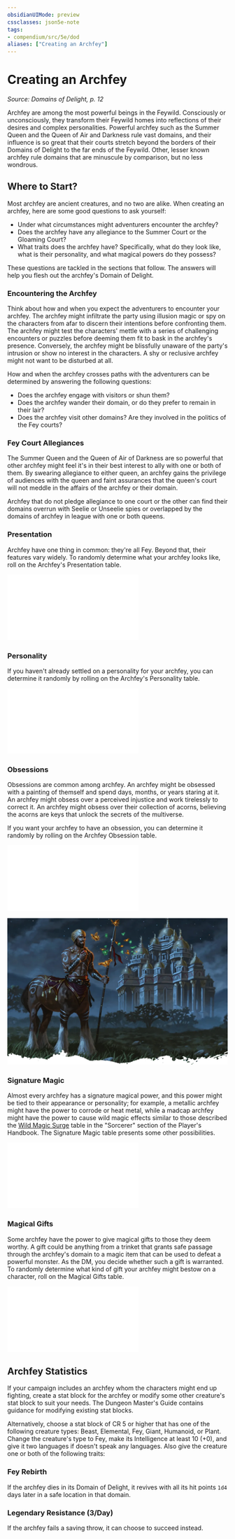 ```yaml
---
obsidianUIMode: preview
cssclasses: json5e-note
tags:
- compendium/src/5e/dod
aliases: ["Creating an Archfey"]
---
```

# Creating an Archfey
*Source: Domains of Delight, p. 12* 

Archfey are among the most powerful beings in the Feywild. Consciously or unconsciously, they transform their Feywild homes into reflections of their desires and complex personalities. Powerful archfey such as the Summer Queen and the Queen of Air and Darkness rule vast domains, and their influence is so great that their courts stretch beyond the borders of their Domains of Delight to the far ends of the Feywild. Other, lesser known archfey rule domains that are minuscule by comparison, but no less wondrous.

## Where to Start?

Most archfey are ancient creatures, and no two are alike. When creating an archfey, here are some good questions to ask yourself:

- Under what circumstances might adventurers encounter the archfey?  
- Does the archfey have any allegiance to the Summer Court or the Gloaming Court?  
- What traits does the archfey have? Specifically, what do they look like, what is their personality, and what magical powers do they possess?  

These questions are tackled in the sections that follow. The answers will help you flesh out the archfey's Domain of Delight.

### Encountering the Archfey

Think about how and when you expect the adventurers to encounter your archfey. The archfey might infiltrate the party using illusion magic or spy on the characters from afar to discern their intentions before confronting them. The archfey might test the characters' mettle with a series of challenging encounters or puzzles before deeming them fit to bask in the archfey's presence. Conversely, the archfey might be blissfully unaware of the party's intrusion or show no interest in the characters. A shy or reclusive archfey might not want to be disturbed at all.

How and when the archfey crosses paths with the adventurers can be determined by answering the following questions:

- Does the archfey engage with visitors or shun them?  
- Does the archfey wander their domain, or do they prefer to remain in their lair?  
- Does the archfey visit other domains? Are they involved in the politics of the Fey courts?  

### Fey Court Allegiances

The Summer Queen and the Queen of Air of Darkness are so powerful that other archfey might feel it's in their best interest to ally with one or both of them. By swearing allegiance to either queen, an archfey gains the privilege of audiences with the queen and faint assurances that the queen's court will not meddle in the affairs of the archfey or their domain.

Archfey that do not pledge allegiance to one court or the other can find their domains overrun with Seelie or Unseelie spies or overlapped by the domains of archfey in league with one or both queens.

### Presentation

Archfey have one thing in common: they're all Fey. Beyond that, their features vary widely. To randomly determine what your archfey looks like, roll on the Archfey's Presentation table.

![Archfey's Presentation](Mechanics/tables/archfeys-presentation-dod.md)

### Personality

If you haven't already settled on a personality for your archfey, you can determine it randomly by rolling on the Archfey's Personality table.

![Archfey's Personality](Mechanics/tables/archfeys-personality-dod.md)

### Obsessions

Obsessions are common among archfey. An archfey might be obsessed with a painting of themself and spend days, months, or years staring at it. An archfey might obsess over a perceived injustice and work tirelessly to correct it. An archfey might obsess over their collection of acorns, believing the acorns are keys that unlock the secrets of the multiverse.

If you want your archfey to have an obsession, you can determine it randomly by rolling on the Archfey Obsession table.

![Obsessions; Archfey Obsession](Mechanics/tables/obsessions-archfey-obsession-dod.md)

![A centaur guards an archfey's palace.](https://raw.githubusercontent.com/5etools-mirror-3/5etools-img/main/book/DoD/006.webp#center)

### Signature Magic

Almost every archfey has a signature magical power, and this power might be tied to their appearance or personality; for example, a metallic archfey might have the power to corrode or heat metal, while a madcap archfey might have the power to cause wild magic effects similar to those described the [Wild Magic Surge](Mechanics/tables/wild-magic-surge.md) table in the "Sorcerer" section of the Player's Handbook. The Signature Magic table presents some other possibilities.

![Signature Magic](Mechanics/tables/signature-magic-dod.md)

### Magical Gifts

Some archfey have the power to give magical gifts to those they deem worthy. A gift could be anything from a trinket that grants safe passage through the archfey's domain to a magic item that can be used to defeat a powerful monster. As the DM, you decide whether such a gift is warranted. To randomly determine what kind of gift your archfey might bestow on a character, roll on the Magical Gifts table.

![Magical Gifts](Mechanics/tables/magical-gifts-dod.md)

## Archfey Statistics

If your campaign includes an archfey whom the characters might end up fighting, create a stat block for the archfey or modify some other creature's stat block to suit your needs. The Dungeon Master's Guide contains guidance for modifying existing stat blocks.

Alternatively, choose a stat block of CR 5 or higher that has one of the following creature types: Beast, Elemental, Fey, Giant, Humanoid, or Plant. Change the creature's type to Fey, make its Intelligence at least 10 (+0), and give it two languages if doesn't speak any languages. Also give the creature one or both of the following traits:

### Fey Rebirth

If the archfey dies in its Domain of Delight, it revives with all its hit points `1d4` days later in a safe location in that domain.

### Legendary Resistance (3/Day)

If the archfey fails a saving throw, it can choose to succeed instead.